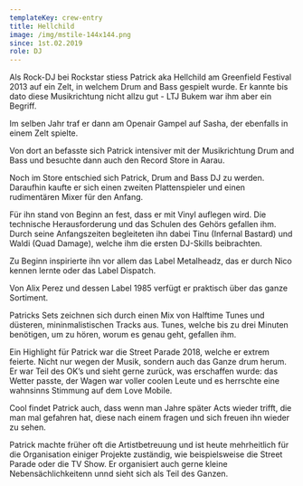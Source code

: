 ```yaml
---
templateKey: crew-entry
title: Hellchild
image: /img/mstile-144x144.png
since: 1st.02.2019
role: DJ
---
```

Als Rock-DJ bei Rockstar stiess Patrick aka Hellchild am Greenfield Festival 2013 auf ein Zelt, in welchem Drum and Bass gespielt wurde. Er kannte bis dato diese Musikrichtung nicht allzu gut - LTJ Bukem war ihm aber ein Begriff. 

Im selben Jahr traf er dann am Openair Gampel auf Sasha, der ebenfalls in einem Zelt spielte. 

Von dort an befasste sich Patrick intensiver mit der Musikrichtung Drum and Bass und besuchte dann auch den Record Store in Aarau. 

Noch im Store entschied sich Patrick, Drum and Bass DJ zu werden. Daraufhin kaufte er sich einen zweiten Plattenspieler und einen rudimentären Mixer für den Anfang. 

Für ihn stand von Beginn an fest, dass er mit Vinyl auflegen wird. Die technische Herausforderung und das Schulen des Gehörs gefallen ihm. Durch seine Anfangszeiten begleiteten ihn dabei Tinu (Infernal Bastard) und Waldi (Quad Damage), welche ihm die ersten DJ-Skills beibrachten. 

Zu Beginn inspirierte ihn vor allem das Label Metalheadz, das er durch Nico kennen lernte oder das Label Dispatch. 

Von Alix Perez und dessen Label 1985 verfügt er praktisch über das ganze Sortiment. 

Patricks Sets zeichnen sich durch einen Mix von Halftime Tunes und düsteren, mininmalistischen Tracks aus. Tunes, welche bis zu drei Minuten benötigen, um zu hören, worum es genau geht, gefallen ihm.

Ein Highlight für Patrick war die Street Parade 2018, welche er extrem feierte. Nicht nur wegen der Musik, sondern auch das Ganze drum herum. Er war Teil des OK’s und sieht gerne zurück, was erschaffen wurde: das Wetter passte, der Wagen war voller coolen Leute und es herrschte eine wahnsinns Stimmung auf dem Love Mobile.

Cool findet Patrick auch, dass wenn man Jahre später Acts wieder trifft, die man mal gefahren hat, diese nach einem fragen und sich freuen ihn wieder zu sehen. 

Patrick machte früher oft die Artistbetreuung und ist heute mehrheitlich für die Organisation einiger Projekte zuständig, wie beispielsweise die Street Parade oder die TV Show. Er organisiert auch gerne kleine Nebensächlichkeitenn unnd sieht sich als Teil des Ganzen.
